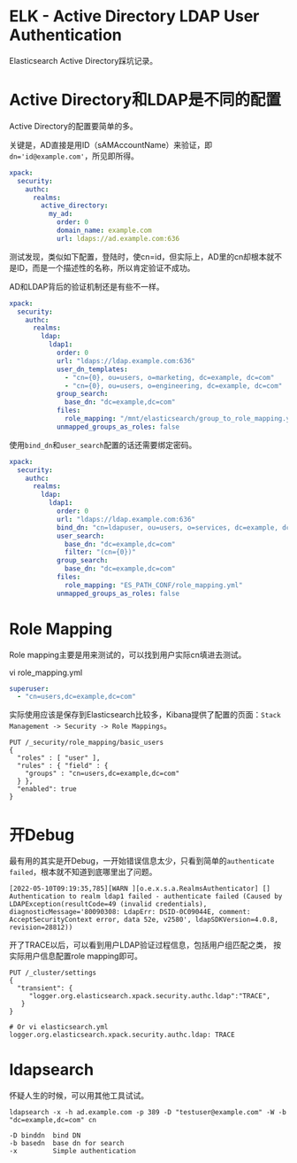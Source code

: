 ELK - Active Directory LDAP User Authentication
===
Elasticsearch Active Directory踩坑记录。

# Active Directory和LDAP是不同的配置
Active Directory的配置要简单的多。

关键是，AD直接是用ID（sAMAccountName）来验证，即`dn='id@example.com'`，所见即所得。

```yml
xpack:
  security:
    authc:
      realms:
        active_directory:
          my_ad:
            order: 0 
            domain_name: example.com
            url: ldaps://ad.example.com:636 
```

测试发现，类似如下配置，登陆时，使cn=id，但实际上，AD里的cn却根本就不是ID，而是一个描述性的名称，所以肯定验证不成功。

AD和LDAP背后的验证机制还是有些不一样。

```yml
xpack:
  security:
    authc:
      realms:
        ldap:
          ldap1:
            order: 0
            url: "ldaps://ldap.example.com:636"
            user_dn_templates:
              - "cn={0}, ou=users, o=marketing, dc=example, dc=com"
              - "cn={0}, ou=users, o=engineering, dc=example, dc=com"
            group_search:
              base_dn: "dc=example,dc=com"
            files:
              role_mapping: "/mnt/elasticsearch/group_to_role_mapping.yml"
            unmapped_groups_as_roles: false
```

使用`bind_dn`和`user_search`配置的话还需要绑定密码。
```yml
xpack:
  security:
    authc:
      realms:
        ldap:
          ldap1:
            order: 0
            url: "ldaps://ldap.example.com:636"
            bind_dn: "cn=ldapuser, ou=users, o=services, dc=example, dc=com"
            user_search:
              base_dn: "dc=example,dc=com"
              filter: "(cn={0})"
            group_search:
              base_dn: "dc=example,dc=com"
            files:
              role_mapping: "ES_PATH_CONF/role_mapping.yml"
            unmapped_groups_as_roles: false
```

# Role Mapping

Role mapping主要是用来测试的，可以找到用户实际cn填进去测试。

vi role_mapping.yml
```yml
superuser:
  - "cn=users,dc=example,dc=com"

```
实际使用应该是保存到Elasticsearch比较多，Kibana提供了配置的页面：`Stack Management -> Security -> Role Mappings`。
```
PUT /_security/role_mapping/basic_users
{
  "roles" : [ "user" ],
  "rules" : { "field" : {
    "groups" : "cn=users,dc=example,dc=com" 
  } },
  "enabled": true
}
```

# 开Debug

最有用的其实是开Debug，一开始错误信息太少，只看到简单的`authenticate failed`，根本就不知道到底哪里出了问题。
```
[2022-05-10T09:19:35,785][WARN ][o.e.x.s.a.RealmsAuthenticator] [] Authentication to realm ldap1 failed - authenticate failed (Caused by LDAPException(resultCode=49 (invalid credentials), diagnosticMessage='80090308: LdapErr: DSID-0C09044E, comment: AcceptSecurityContext error, data 52e, v2580', ldapSDKVersion=4.0.8, revision=28812))
```

开了TRACE以后，可以看到用户LDAP验证过程信息，包括用户组匹配之类， 按实际用户信息配置role mapping即可。

```
PUT /_cluster/settings 
{ 
  "transient": { 
     "logger.org.elasticsearch.xpack.security.authc.ldap":"TRACE", 
   } 
}

# Or vi elasticsearch.yml
logger.org.elasticsearch.xpack.security.authc.ldap: TRACE
```

# ldapsearch

怀疑人生的时候，可以用其他工具试试。
```
ldapsearch -x -h ad.example.com -p 389 -D "testuser@example.com" -W -b "dc=example,dc=com" cn

-D binddn  bind DN
-b basedn  base dn for search
-x         Simple authentication
```
